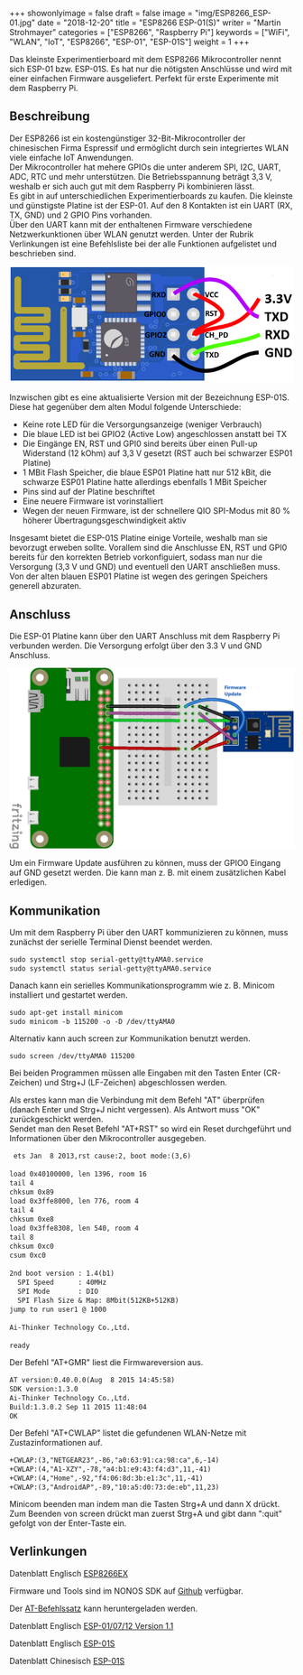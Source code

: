 +++
showonlyimage = false
draft = false
image = "img/ESP8266_ESP-01.jpg"
date = "2018-12-20"
title = "ESP8266 ESP-01(S)"
writer = "Martin Strohmayer"
categories = ["ESP8266", "Raspberry Pi"]
keywords = ["WiFi", "WLAN", "IoT", "ESP8266", "ESP-01", "ESP-01S"]
weight = 1
+++

Das kleinste Experimentierboard mit dem ESP8266 Mikrocontroller nennt sich ESP-01 bzw. ESP-01S. Es hat nur die nötigsten Anschlüsse und wird mit einer einfachen Firmware ausgeliefert. Perfekt für erste Experimente mit dem Raspberry Pi.
<!--more-->

## Beschreibung ##

Der ESP8266 ist ein kostengünstiger 32-Bit-Mikrocontroller der chinesischen Firma Espressif und ermöglicht durch sein integriertes WLAN viele einfache IoT Anwendungen.  
Der Mikrocontroller hat mehere GPIOs die unter anderem SPI, I2C, UART, ADC, RTC und mehr unterstützen. Die Betriebsspannung beträgt 3,3 V, weshalb er sich auch gut mit dem Raspberry Pi kombinieren lässt.  
Es gibt in auf unterschiedlichen Experimentierboards zu kaufen. Die kleinste und günstigste Platine ist der ESP-01. Auf den 8 Kontakten ist ein UART (RX, TX, GND) und 2 GPIO Pins vorhanden.  
Über den UART kann mit der enthaltenen Firmware verschiedene Netzwerkunktionen über WLAN genutzt werden. Unter der Rubrik Verlinkungen ist eine Befehlsliste bei der alle Funktionen aufgelistet und beschrieben sind. 
 
![ESP8266 ESP-01](../../img/ESP8266_ESP-01.png) 

Inzwischen gibt es eine aktualisierte Version mit der Bezeichnung ESP-01S. Diese hat gegenüber dem alten Modul folgende Unterschiede:

* Keine rote LED für die Versorgungsanzeige (weniger Verbrauch)
* Die blaue LED ist bei GPIO2 (Active Low) angeschlossen anstatt bei TX 
* Die Eingänge EN, RST und GPI0 sind bereits über einen Pull-up Widerstand (12 kOhm) auf 3,3 V gesetzt (RST auch bei schwarzer ESP01 Platine)
* 1 MBit Flash Speicher, die blaue ESP01 Platine hatt nur 512 kBit, die schwarze ESP01 Platine hatte allerdings ebenfalls 1 MBit Speicher 
* Pins sind auf der Platine beschriftet
* Eine neuere Firmware ist vorinstalliert
* Wegen der neuen Firmware, ist der schnellere QIO SPI-Modus mit 80 % höherer Übertragungsgeschwindigkeit aktiv

Insgesamt bietet die ESP-01S Platine einige Vorteile, weshalb man sie bevorzugt erweben sollte. Vorallem sind die Anschlusse EN, RST und GPI0 bereits für den korrekten Betrieb vorkonfiguiert, sodass man nur die Versorgung (3,3 V und GND) und eventuell den UART anschließen muss. Von der alten blauen ESP01 Platine ist wegen des geringen Speichers generell abzuraten.

## Anschluss ##

Die ESP-01 Platine kann über den UART Anschluss mit dem Raspberry Pi verbunden werden. 
Die Versorgung erfolgt über den 3.3 V und GND Anschluss.

![ESP8266 ESP-01](../../img/ESP8266_ESP-01_Pi.png) 

Um ein Firmware Update ausführen zu können, muss der GPIO0 Eingang auf GND gesetzt werden. Die kann man z. B. mit einem zusätzlichen Kabel erledigen. 


## Kommunikation ##

Um mit dem Raspberry Pi über den UART kommunizieren zu können, muss zunächst der serielle Terminal Dienst beendet werden.

```
sudo systemctl stop serial-getty@ttyAMA0.service
sudo systemctl status serial-getty@ttyAMA0.service
``` 

Danach kann ein serielles Kommunikationsprogramm wie z. B. Minicom installiert und gestartet werden.

```
sudo apt-get install minicom
sudo minicom -b 115200 -o -D /dev/ttyAMA0
```

Alternativ kann auch screen zur Kommunikation benutzt werden.
```
sudo screen /dev/ttyAMA0 115200
``` 

Bei beiden Programmen müssen alle Eingaben mit den Tasten Enter (CR-Zeichen) und Strg+J (LF-Zeichen) abgeschlossen werden. 


Als erstes kann man die Verbindung mit dem Befehl "AT" überprüfen (danach Enter und Strg+J nicht vergessen). Als Antwort muss "OK" zurückgeschickt werden.  
Sendet man den Reset Befehl "AT+RST" so wird ein Reset durchgeführt und Informationen über den Mikrocontroller ausgegeben. 

```
 ets Jan  8 2013,rst cause:2, boot mode:(3,6)

load 0x40100000, len 1396, room 16
tail 4
chksum 0x89
load 0x3ffe8000, len 776, room 4
tail 4
chksum 0xe8
load 0x3ffe8308, len 540, room 4
tail 8
chksum 0xc0
csum 0xc0

2nd boot version : 1.4(b1)
  SPI Speed      : 40MHz
  SPI Mode       : DIO
  SPI Flash Size & Map: 8Mbit(512KB+512KB)
jump to run user1 @ 1000

Ai-Thinker Technology Co.,Ltd.

ready
```

<!--
```
 ets Jan  8 2013,rst cause:2, boot mode:(3,6)

load 0x40100000, len 1856, room 16 
tail 0
chksum 0x63
load 0x3ffe8000, len 776, room 8 
tail 0
chksum 0x02
load 0x3ffe8310, len 552, room 8 
tail 0
chksum 0x79
csum 0x79

2nd boot version : 1.5
  SPI Speed      : 40MHz
  SPI Mode       : DIO
  SPI Flash Size & Map: 8Mbit(512KB+512KB)
jump to run user1 @ 1000

Ai-Thinker Technology Co. Ltd.

ready
```
-->

Der Befehl "AT+GMR" liest die Firmwareversion aus.

```
AT version:0.40.0.0(Aug  8 2015 14:45:58)
SDK version:1.3.0
Ai-Thinker Technology Co.,Ltd.
Build:1.3.0.2 Sep 11 2015 11:48:04
OK
```

<!--
```
AT version:1.1.0.0(May 11 2016 18:09:56)
SDK version:1.5.4(baaeaebb)
Ai-Thinker Technology Co. Ltd.
Jun 13 2016 11:29:20
OK
```
-->

Der Befehl "AT+CWLAP" listet die gefundenen WLAN-Netze mit Zustazinformationen auf.

```
+CWLAP:(3,"NETGEAR23",-86,"a0:63:91:ca:98:ca",6,-14)
+CWLAP:(4,"A1-XZY",-78,"a4:b1:e9:43:f4:d3",11,-41)
+CWLAP:(4,"Home",-92,"f4:06:8d:3b:e1:3c",11,-41)
+CWLAP:(3,"AndroidAP",-89,"10:a5:d0:73:de:eb",11,23)
```

Minicom beenden man indem man die Tasten Strg+A und dann X drückt. 
Zum Beenden von screen drückt man zuerst Strg+A und gibt dann ":quit" gefolgt von der Enter-Taste ein. 

## Verlinkungen

Datenblatt Englisch [ESP8266EX](https://www.espressif.com/sites/default/files/documentation/0a-esp8266ex_datasheet_en.pdf)

Firmware und Tools sind im NONOS SDK auf [Github](https://github.com/espressif/ESP8266_NONOS_SDK/releases) verfügbar.

Der [AT-Befehlssatz](https://www.espressif.com/sites/default/files/documentation/4a-esp8266_at_instruction_set_en.pdf) kann heruntergeladen werden.

Datenblatt Englisch [ESP-01/07/12 Version 1.1](http://wiki.ai-thinker.com/_media/esp8266/esp8266_series_modules_user_manual_v1.1.pdf)

Datenblatt Englisch [ESP-01S](https://ecksteinimg.de/Datasheet/Ai-thinker%20ESP-01%20EN.pdf)

Datenblatt Chinesisch [ESP-01S](https://www.electrodragon.com/w/images/a/ad/Esp-01s.pdf)


